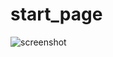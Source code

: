 # start_page
![screenshot](https://user-images.githubusercontent.com/26798159/33394967-5286fe16-d544-11e7-82c5-6757ca7dc50c.JPG)
